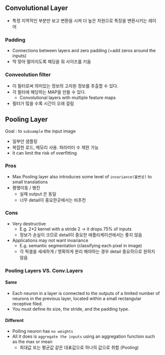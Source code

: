 ## Convolutional Layer
- 특정 지역적인 부분만 보고 변환을 시켜 더 높은 차원으로 특징을 변환시키는 레이어

### Padding
- Connections between layers and zero padding (=add zeros around the inputs)
- 딱 맞아 떨어지도록 패딩을 줘 사이즈를 키움
### Conveolution filter
- 이 필터로써 의미있는 정보의 고차원 정보를 추출할 수 있다.
- 각 필터에 해당하는 MAP을 만들 수 있다.
  - Convolutional layers with multiple feature maps
- 필터가 많을 수록 시간이 오래 걸림


## Pooling Layer
Goal : to `subsample` the input image
- 일부만 샘플링
- 복잡한 로드, 메모리 사용. 파라미터 수 제한 가능
- It can limit the risk of overfitting

### Pros
- Max Pooling layer also introduces some level of `invariance(불변성)` to small translations 
- 평행이동 / 병진
  - 실제 output 은 동일
  - 너무 detail이 중요한곳에서는 비추천
  
### Cons
- Very destructive 
  - E.g. 2*2 kernel with a stride 2 -> it drops 75% of inputs
  - 정보가 손실이 크므로 detail이 중요한 애플리케이션에서는 좋지 않음
- Applications may not want invariance
  - E.g. semantic segmentation (classifying each pixel in image)
  - 각 픽셀을 세세하게 / 명확하게 분리 해야하는 경우 detail 중요하므로 원하지 않음

### Pooling Layers VS. Conv.Layers

#### Same
- Each neuron in a layer is connected to the outputs of a limited number of neurons in the previous layer, located within a small rectangular receptive filed.
- You must define its size, the stride, and the padding type.

#### Different
- Polling neuron has `no weights`
- All it does is `aggregate the inputs` using an aggregation function such as the max or mean
  - 최대값 또는 평균값 같은 대표값으로 하나의 값으로 취합 (Pooling)